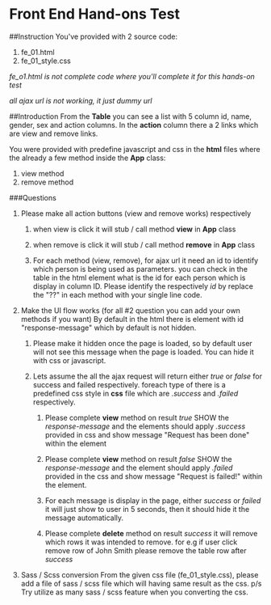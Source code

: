 # Front End Hand-ons Test

##Instruction
You've provided with 2 source code:

1. fe_01.html
2. fe_01_style.css

*fe_o1.html is not complete code where you'll complete it for this hands-on test*

*all ajax url is not working, it just dummy url*

##Introduction
From the **Table** you can see a list with 5 column id, name, gender, sex and action columns.
In the **action** column there a 2 links which are view and remove links.

You were provided with predefine javascript and css in the **html** files where the already a few method
inside the **App** class:
1. view method
2. remove method

###Questions
1. Please make all action buttons (view and remove works) respectively
    1. when view is click it will stub / call method **view** in **App** class
    
    2. when remove is click it will stub / call method **remove** in **App** class
    
    3. For each method (view, remove), for ajax url it need an id to identify which person is being used as 
    parameters. you can check in the table in the html element what is the id for each person
    which is display in column ID. Please identify the respectively *id* by replace the "??" in each method with your single line code.

2. Make the UI flow works (for all #2 question you can add your own methods if you want)
By default in the html there is element with id "response-message" which by default is not hidden.

    1. Please make it hidden once the page is loaded, so by default user will not see this message when the page is
    loaded. You can hide it with css or javascript.
    
    2. Lets assume the all the ajax request will return either *true* or *false* for success and 
    failed respectively. foreach type of there is a predefined css style in **css** file which are
    *.success* and *.failed* respectively.
        1. Please complete **view** method on result *true* SHOW the *response-message* and the
        elements should apply *.success* provided in css and show message "Request has been done" within the element
        
        2. Please complete **view** method on result *false* SHOW the *response-message* and the element should
        apply *.failed* provided in the css and show message "Request is failed!" within the element.
    
        3. For each message is display in the page, either *success* or *failed* it will just show to user in 5 seconds, then it
        should hide it the message automatically.
        
        4. Please complete **delete** method on result *success* it will remove which rows it was intended to remove.
        for e.g if user click remove row of John Smith please remove the table row after *success*
        
3. Sass / Scss conversion
From the given css file (fe_01_style.css), please add a file of sass / scss file which will having same result as the 
css. 
p/s Try utilize as many sass / scss feature when you converting the css.
    

